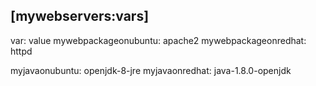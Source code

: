 [mywebservers:vars]
---
var: value
mywebpackageonubuntu: apache2
mywebpackageonredhat: httpd

myjavaonubuntu: openjdk-8-jre
myjavaonredhat: java-1.8.0-openjdk